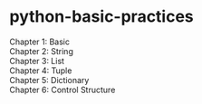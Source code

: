# python-basic-practices

Chapter 1: Basic <br>
Chapter 2: String <br>
Chapter 3: List <br>
Chapter 4: Tuple <br>
Chapter 5: Dictionary <br>
Chapter 6: Control Structure <br>
